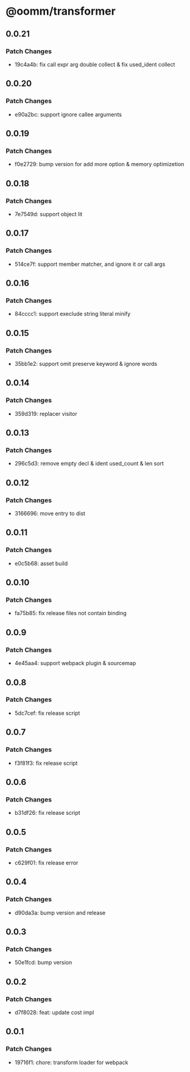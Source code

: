 # @oomm/transformer

## 0.0.21

### Patch Changes

- 19c4a4b: fix call expr arg double collect & fix used_ident collect

## 0.0.20

### Patch Changes

- e90a2bc: support ignore callee arguments

## 0.0.19

### Patch Changes

- f0e2729: bump version for add more option & memory optimizetion

## 0.0.18

### Patch Changes

- 7e7549d: support object lit

## 0.0.17

### Patch Changes

- 514ce7f: support member matcher, and ignore it or call args

## 0.0.16

### Patch Changes

- 84cccc1: support execlude string literal minify

## 0.0.15

### Patch Changes

- 35bb1e2: support omit preserve keyword & ignore words

## 0.0.14

### Patch Changes

- 359d319: replacer visitor

## 0.0.13

### Patch Changes

- 296c5d3: remove empty decl & ident used_count & len sort

## 0.0.12

### Patch Changes

- 3166696: move entry to dist

## 0.0.11

### Patch Changes

- e0c5b68: asset build

## 0.0.10

### Patch Changes

- fa75b85: fix release files not contain binding

## 0.0.9

### Patch Changes

- 4e45aa4: support webpack plugin & sourcemap

## 0.0.8

### Patch Changes

- 5dc7cef: fix release script

## 0.0.7

### Patch Changes

- f3f81f3: fix release script

## 0.0.6

### Patch Changes

- b31df26: fix release script

## 0.0.5

### Patch Changes

- c629f01: fix release error

## 0.0.4

### Patch Changes

- d90da3a: bump version and release

## 0.0.3

### Patch Changes

- 50e1fcd: bump version

## 0.0.2

### Patch Changes

- d7f8028: feat: update cost impl

## 0.0.1

### Patch Changes

- 19716f1: chore: transform loader for webpack
